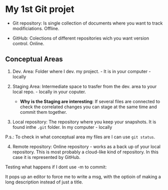 # My 1st Git projet

- Git repository: Is single collection of documents where you want to track modificiations. Offline.

- GitHub: Colections of different repositories wich you want version control. Online.

## Conceptual Areas

1. Dev. Area: Folder where I dev. my project. - It is in your computer - locally

2. Staging Area: Intermediate space to trasfer from the dev. area to your local repo. - locally in your coputer.
   
   - **Why is the Staging are interesting**: If several files are connected to check the correlated changes you can stage at the same time and commit them together. 

3. Local repository:  The repository where you keep your snapshots. It is found inthe `.git` folder. In my computer - locally

P.s.: To check in what conceptual area my files are I can use `git status`.



4. Remote repository: Online repository  - works as a back up of your local repository. This is most probably a cloud-like kind of repository. In this case it is represented by GitHub. 



Testing what happens if I dont use -m to commit:

It pops up an editor to force me to write a msg, with the optioin of making a long description instead of just a title.

